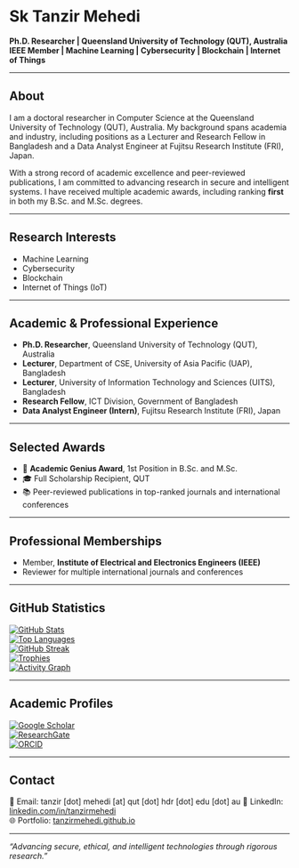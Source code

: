 # Sk Tanzir Mehedi

**Ph.D. Researcher | Queensland University of Technology (QUT), Australia**  
**IEEE Member | Machine Learning | Cybersecurity | Blockchain | Internet of Things**

---

## About

I am a doctoral researcher in Computer Science at the Queensland University of Technology (QUT), Australia. My background spans academia and industry, including positions as a Lecturer and Research Fellow in Bangladesh and a Data Analyst Engineer at Fujitsu Research Institute (FRI), Japan.

With a strong record of academic excellence and peer-reviewed publications, I am committed to advancing research in secure and intelligent systems. I have received multiple academic awards, including ranking **first** in both my B.Sc. and M.Sc. degrees.

---

## Research Interests

- Machine Learning
- Cybersecurity 
- Blockchain
- Internet of Things (IoT) 

---

## Academic & Professional Experience

- **Ph.D. Researcher**, Queensland University of Technology (QUT), Australia  
- **Lecturer**, Department of CSE, University of Asia Pacific (UAP), Bangladesh  
- **Lecturer**, University of Information Technology and Sciences (UITS), Bangladesh  
- **Research Fellow**, ICT Division, Government of Bangladesh  
- **Data Analyst Engineer (Intern)**, Fujitsu Research Institute (FRI), Japan

---

## Selected Awards

- 🏅 **Academic Genius Award**, 1st Position in B.Sc. and M.Sc.  
- 🎓 Full Scholarship Recipient, QUT  
- 📚 Peer-reviewed publications in top-ranked journals and international conferences

---

## Professional Memberships

- Member, **Institute of Electrical and Electronics Engineers (IEEE)**  
- Reviewer for multiple international journals and conferences

---

## GitHub Statistics

[![GitHub Stats](https://github-readme-stats.vercel.app/api?username=tanzirMehedi&show_icons=true&theme=tokyonight&count_private=true)]()  
[![Top Languages](https://github-readme-stats.vercel.app/api/top-langs/?username=tanzirMehedi&layout=compact&theme=tokyonight)]()  
[![GitHub Streak](https://github-readme-streak-stats.herokuapp.com?user=tanzirMehedi&theme=tokyonight)]()  
[![Trophies](https://github-profile-trophy.vercel.app/?username=tanzirmehedi&theme=tokyonight&no-frame=true&column=4)]()  
[![Activity Graph](https://github-readme-activity-graph.vercel.app/graph?username=tanzirMehedi&theme=tokyonight)]()

---

## Academic Profiles

[![Google Scholar](https://img.shields.io/badge/Google_Scholar-4285F4?style=for-the-badge&logo=google-scholar&logoColor=white)](https://scholar.google.com/citations?user=tfKIiZoAAAAJ&hl=en)  
[![ResearchGate](https://img.shields.io/badge/ResearchGate-00CCBB?style=for-the-badge&logo=researchgate&logoColor=white)](https://www.researchgate.net/profile/Sk-Mehedi-2)  
[![ORCID](https://img.shields.io/badge/ORCID-A6CE39?style=for-the-badge&logo=orcid&logoColor=white)](https://orcid.org/0000-0003-4435-7856)

---

## Contact

📧 Email: tanzir [dot] mehedi [at] qut [dot] hdr [dot] edu [dot] au
🔗 LinkedIn: [linkedin.com/in/tanzirmehedi](https://www.linkedin.com/in/tanzirmehedi)  
🌐 Portfolio: [tanzirmehedi.github.io](https://tanzirmehedi.github.io)

---

_“Advancing secure, ethical, and intelligent technologies through rigorous research.”_
